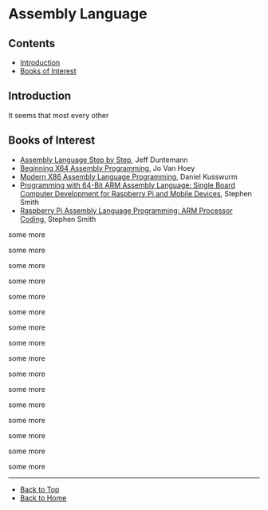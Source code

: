 # Assembly Language

## Contents
* [Introduction](#introduction)
* [Books of Interest](#books-of-interest)

## Introduction

It seems that most every other 

## Books of Interest

* [Assembly Language Step by Step](https://amzn.to/3946Wpi), Jeff Duntemann
* [Beginning X64 Assembly Programming](https://amzn.to/2X9lwGz), Jo Van Hoey
* [Modern X86 Assembly Language Programming](https://amzn.to/3rUmNj2), Daniel Kusswurm
* [Programming with 64-Bit ARM Assembly Language: Single Board Computer Development for Raspberry Pi and Mobile Devices](https://amzn.to/3hFrPez), Stephen Smith
* [Raspberry Pi Assembly Language Programming: ARM Processor Coding](https://amzn.to/38YNj1X), Stephen Smith

some more

some more

some more

some more

some more

some more

some more

some more

some more

some more

some more

some more

some more

some more

some more

some more



---
* [Back to Top](#assembly-language)
* [Back to Home](../README.md)